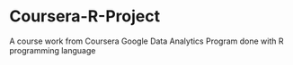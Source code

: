 # Coursera-R-Project
A course work from Coursera Google Data Analytics Program done with R programming language
